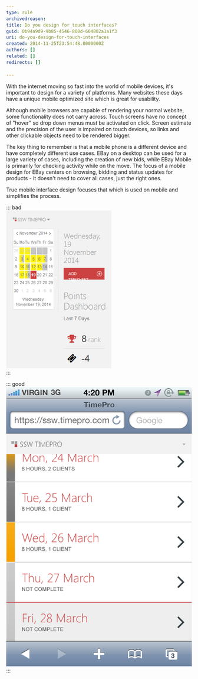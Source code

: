 ```yaml
---
type: rule
archivedreason: 
title: Do you design for touch interfaces?
guid: 0b94a9d9-9b85-4546-808d-604802a1a1f3
uri: do-you-design-for-touch-interfaces
created: 2014-11-25T23:54:48.0000000Z
authors: []
related: []
redirects: []

---
```


With the internet moving so fast into the world of mobile devices, it's  important to design for a variety of platforms. Many websites these days  have a unique mobile optimized site which is great for usability.

<!--endintro-->

Although mobile browsers are capable of rendering your normal  website, some functionality does not carry across. Touch screens have no  concept of "hover" so drop down menus must be activated on click.  Screen estimate and the precision of the user is impaired on touch  devices, so links and other clickable objects need to be rendered  bigger.

The key thing to remember is that a mobile phone is a  different device and have completely different use cases. EBay on a  desktop can be used for a large variety of cases, including the creation  of new bids, while EBay Mobile is primarily for checking activity while  on the move. The focus of a mobile design for EBay centers on browsing,  bidding and status updates for products - it doesn't need to cover all  cases, just the right ones.

True mobile interface design focuses that which is used on mobile and simplifies the process.

::: bad  
![Figure: Bad Example - TimePro as it renders on mobile. It is near unusable!](TimePro-NotMobile.png)  
:::  

::: good  
![Figure: Good Example - TimePro designed for mobile.](TimePro-Mobile.png)  
:::
